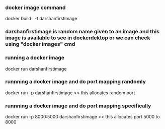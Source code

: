 ### docker image command
docker build . -t darshanfirstimage
### darshanfirstimage is random name given to an image and this image is available to see in dockerdektop or we can check using "docker images" cmd

### running a docker image
docker run darshanfirstimage

### runnning a docker image and do port mapping randomly
docker run -p darshanfirstimage >> this allocates random port

### runnning a docker image and do port mapping specifically
docker run -p 8000:5000 darshanfirstimage >> this allocates port 5000 to 8000
